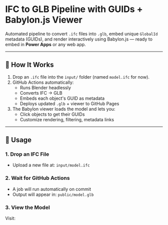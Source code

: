 # IFC to GLB Pipeline with GUIDs + Babylon.js Viewer

Automated pipeline to convert `.ifc` files into `.glb`, embed unique `GlobalId` metadata (GUIDs), and render interactively using Babylon.js — ready to embed in **Power Apps** or any web app.

---

## 🚀 How It Works

1. Drop an `.ifc` file into the `input/` folder (named `model.ifc` for now).
2. GitHub Actions automatically:
   - Runs Blender headlessly
   - Converts IFC → GLB
   - Embeds each object's GUID as metadata
   - Deploys updated `.glb` + viewer to GitHub Pages
3. The Babylon viewer loads the model and lets you:
   - Click objects to get their GUIDs
   - Customize rendering, filtering, metadata links

---

## 🔧 Usage

### 1. Drop an IFC File

- Upload a new file at: `input/model.ifc`

### 2. Wait for GitHub Actions

- A job will run automatically on commit
- Output will appear in: `public/model.glb`

### 3. View the Model

Visit:  

